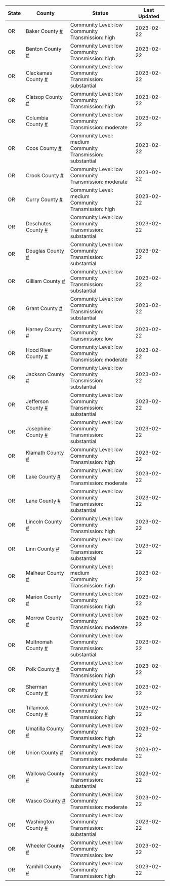 State | County | Status | Last Updated
--- | --- | --- | --- 
OR | Baker County <a href="#baker_county">#</a> | <a name="baker_county"></a>Community Level: low<br/>Community Transmission: high | 2023-02-22
OR | Benton County <a href="#benton_county">#</a> | <a name="benton_county"></a>Community Level: low<br/>Community Transmission: high | 2023-02-22
OR | Clackamas County <a href="#clackamas_county">#</a> | <a name="clackamas_county"></a>Community Level: low<br/>Community Transmission: substantial | 2023-02-22
OR | Clatsop County <a href="#clatsop_county">#</a> | <a name="clatsop_county"></a>Community Level: low<br/>Community Transmission: high | 2023-02-22
OR | Columbia County <a href="#columbia_county">#</a> | <a name="columbia_county"></a>Community Level: low<br/>Community Transmission: moderate | 2023-02-22
OR | Coos County <a href="#coos_county">#</a> | <a name="coos_county"></a>Community Level: medium<br/>Community Transmission: substantial | 2023-02-22
OR | Crook County <a href="#crook_county">#</a> | <a name="crook_county"></a>Community Level: low<br/>Community Transmission: moderate | 2023-02-22
OR | Curry County <a href="#curry_county">#</a> | <a name="curry_county"></a>Community Level: medium<br/>Community Transmission: high | 2023-02-22
OR | Deschutes County <a href="#deschutes_county">#</a> | <a name="deschutes_county"></a>Community Level: low<br/>Community Transmission: substantial | 2023-02-22
OR | Douglas County <a href="#douglas_county">#</a> | <a name="douglas_county"></a>Community Level: low<br/>Community Transmission: substantial | 2023-02-22
OR | Gilliam County <a href="#gilliam_county">#</a> | <a name="gilliam_county"></a>Community Level: low<br/>Community Transmission: substantial | 2023-02-22
OR | Grant County <a href="#grant_county">#</a> | <a name="grant_county"></a>Community Level: low<br/>Community Transmission: substantial | 2023-02-22
OR | Harney County <a href="#harney_county">#</a> | <a name="harney_county"></a>Community Level: low<br/>Community Transmission: low | 2023-02-22
OR | Hood River County <a href="#hood_river_county">#</a> | <a name="hood_river_county"></a>Community Level: low<br/>Community Transmission: moderate | 2023-02-22
OR | Jackson County <a href="#jackson_county">#</a> | <a name="jackson_county"></a>Community Level: low<br/>Community Transmission: substantial | 2023-02-22
OR | Jefferson County <a href="#jefferson_county">#</a> | <a name="jefferson_county"></a>Community Level: low<br/>Community Transmission: substantial | 2023-02-22
OR | Josephine County <a href="#josephine_county">#</a> | <a name="josephine_county"></a>Community Level: low<br/>Community Transmission: substantial | 2023-02-22
OR | Klamath County <a href="#klamath_county">#</a> | <a name="klamath_county"></a>Community Level: low<br/>Community Transmission: high | 2023-02-22
OR | Lake County <a href="#lake_county">#</a> | <a name="lake_county"></a>Community Level: low<br/>Community Transmission: moderate | 2023-02-22
OR | Lane County <a href="#lane_county">#</a> | <a name="lane_county"></a>Community Level: low<br/>Community Transmission: substantial | 2023-02-22
OR | Lincoln County <a href="#lincoln_county">#</a> | <a name="lincoln_county"></a>Community Level: low<br/>Community Transmission: high | 2023-02-22
OR | Linn County <a href="#linn_county">#</a> | <a name="linn_county"></a>Community Level: low<br/>Community Transmission: substantial | 2023-02-22
OR | Malheur County <a href="#malheur_county">#</a> | <a name="malheur_county"></a>Community Level: medium<br/>Community Transmission: high | 2023-02-22
OR | Marion County <a href="#marion_county">#</a> | <a name="marion_county"></a>Community Level: low<br/>Community Transmission: high | 2023-02-22
OR | Morrow County <a href="#morrow_county">#</a> | <a name="morrow_county"></a>Community Level: low<br/>Community Transmission: moderate | 2023-02-22
OR | Multnomah County <a href="#multnomah_county">#</a> | <a name="multnomah_county"></a>Community Level: low<br/>Community Transmission: substantial | 2023-02-22
OR | Polk County <a href="#polk_county">#</a> | <a name="polk_county"></a>Community Level: low<br/>Community Transmission: high | 2023-02-22
OR | Sherman County <a href="#sherman_county">#</a> | <a name="sherman_county"></a>Community Level: low<br/>Community Transmission: low | 2023-02-22
OR | Tillamook County <a href="#tillamook_county">#</a> | <a name="tillamook_county"></a>Community Level: low<br/>Community Transmission: high | 2023-02-22
OR | Umatilla County <a href="#umatilla_county">#</a> | <a name="umatilla_county"></a>Community Level: low<br/>Community Transmission: high | 2023-02-22
OR | Union County <a href="#union_county">#</a> | <a name="union_county"></a>Community Level: low<br/>Community Transmission: moderate | 2023-02-22
OR | Wallowa County <a href="#wallowa_county">#</a> | <a name="wallowa_county"></a>Community Level: low<br/>Community Transmission: substantial | 2023-02-22
OR | Wasco County <a href="#wasco_county">#</a> | <a name="wasco_county"></a>Community Level: low<br/>Community Transmission: moderate | 2023-02-22
OR | Washington County <a href="#washington_county">#</a> | <a name="washington_county"></a>Community Level: low<br/>Community Transmission: substantial | 2023-02-22
OR | Wheeler County <a href="#wheeler_county">#</a> | <a name="wheeler_county"></a>Community Level: low<br/>Community Transmission: low | 2023-02-22
OR | Yamhill County <a href="#yamhill_county">#</a> | <a name="yamhill_county"></a>Community Level: low<br/>Community Transmission: high | 2023-02-22
